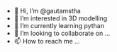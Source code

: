 - 👋 Hi, I’m @gautamstha
- 👀 I’m interested in 3D modelling
- 🌱 I’m currently learning pythan 
- 💞️ I’m looking to collaborate on ...
- 📫 How to reach me ...

<!---
gautamstha/gautamstha is a ✨ special ✨ repository because its `README.md` (this file) appears on your GitHub profile.
You can click the Preview link to take a look at your changes.
--->
